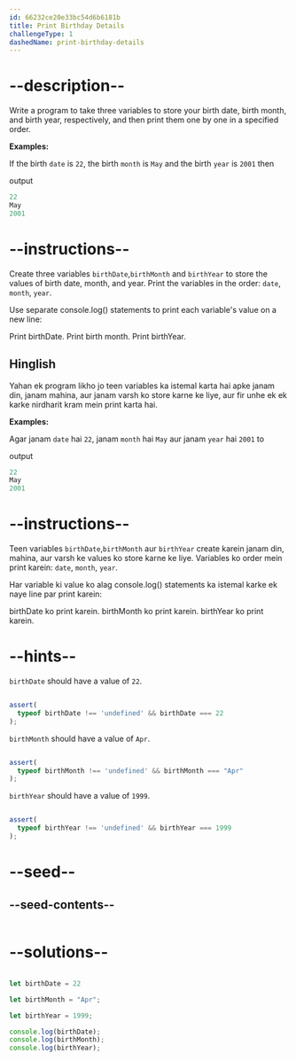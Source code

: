 ```yaml
---
id: 66232ce20e33bc54d6b6181b
title: Print Birthday Details
challengeType: 1
dashedName: print-birthday-details
---
```


# --description--

Write a program to take three variables to store your birth date, birth month, and birth year, respectively, and then print them one by one in a specified order.

**Examples:**

If the birth `date` is `22`, the birth `month` is `May` and the birth `year` is `2001` then

output 

```js
22
May
2001

```


# --instructions--
Create three variables `birthDate`,`birthMonth` and `birthYear` to store the values of birth date, month, and year.
Print the variables in the order: `date`, `month`, `year`.

Use separate console.log() statements to print each variable's value on a new line:

Print birthDate.
Print birth month.
Print birthYear.

<h2>Hinglish</h2>

Yahan ek program likho jo teen variables ka istemal karta hai apke janam din, janam mahina, aur janam varsh ko store karne ke liye, aur fir unhe ek ek karke nirdharit kram mein print karta hai.

**Examples:**

Agar janam `date` hai `22`, janam `month` hai `May` aur janam `year` hai `2001` to

output 

```js
22
May
2001

```


# --instructions--
Teen variables `birthDate`,`birthMonth` aur `birthYear` create karein janam din, mahina, aur varsh ke values ko store karne ke liye.
Variables ko order mein print karein: `date`, `month`, `year`.

Har variable ki value ko alag console.log() statements ka istemal karke ek naye line par print karein:

birthDate ko print karein.
birthMonth ko print karein.
birthYear ko print karein.

# --hints--

`birthDate` should have a value of `22`.

```js

assert(
  typeof birthDate !== 'undefined' && birthDate === 22
);

```

`birthMonth` should have a value of `Apr`.

```js

assert(
  typeof birthMonth !== 'undefined' && birthMonth === "Apr"
);

```

`birthYear` should have a value of `1999`.

```js

assert(
  typeof birthYear !== 'undefined' && birthYear === 1999
);

```

# --seed--

## --seed-contents--


```js

```


# --solutions--

```js

let birthDate = 22

let birthMonth = "Apr";

let birthYear = 1999;

console.log(birthDate);
console.log(birthMonth);
console.log(birthYear);
``` 

